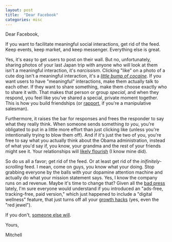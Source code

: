 ```yaml
---
layout: post
title:  "Dear Facebook"
categories: misc
---
```

Dear Facebook,

If you want to facilitate meaningful social interactions, get rid of the feed. Keep events, keep market, and keep messenger. Everything else is great.

Yes, it's easy to get users to post on their wall. But no, unfortunately, sharing photos of your last Japan trip with anyone who will look at them isn't a meaningful interaction, it's *narcissism*. Clicking "like" on a photo of a cute dog isn't a meaningful interaction, it's a [*little bump of cocaine*](http://sitn.hms.harvard.edu/flash/2018/dopamine-smartphones-battle-time/). If you want users to have "meaningful" interactions, make them actually talk to each other. If they want to share something, make them choose exactly who to share it with. That makes that person or group *special*, and when they respond, you feel like you've shared a special, private moment together. This is how you build friendships (or [rapport](https://en.wikipedia.org/wiki/Rapport), if you're a manipulative salesman). 

Furthermore, it raises the bar for responses and frees the responder to say what they really think. When someone sends something *to you*, you're obligated to put in a little more effort than just clicking like (unless you're intentionally trying to blow them off). And if it's just the two of you, you're free to say what you actually think about the Obama administration, instead of what you'd say if, you know, your grandma and the rest of your friends might see it. Your relationships will [likely flourish](https://www.youtube.com/watch?v=3E7hkPZ-HTk) (I know mine did).

So do us all a favor; get rid of the feed. Or at least get rid of the *inifinitely-scrolling* feed. I mean, come on guys, you know what your doing. Stop grabbing everyone by the balls with your dopamine attention machine and actually do what your mission statement says. Yes, I know the company runs on ad revenue. Maybe it's time to change that? Given all the [bad press](https://www.marketplace.org/2019/03/06/tech/exclusive-look-numbers-showing-users-leaving-facebook-by-the-millions) lately, I'm sure everyone would understand if you introduced an "ads-free, tracking-free, paid version," which just happened to include a "digital wellness" feature, that just turns off all your [growth hacks](https://hackernoon.com/anti-growth-hacking-f2ffb2810203) (yes, even the "red jewel").

If you don't, [someone else will](https://joinmastodon.org/).

Yours,

Mitchell
